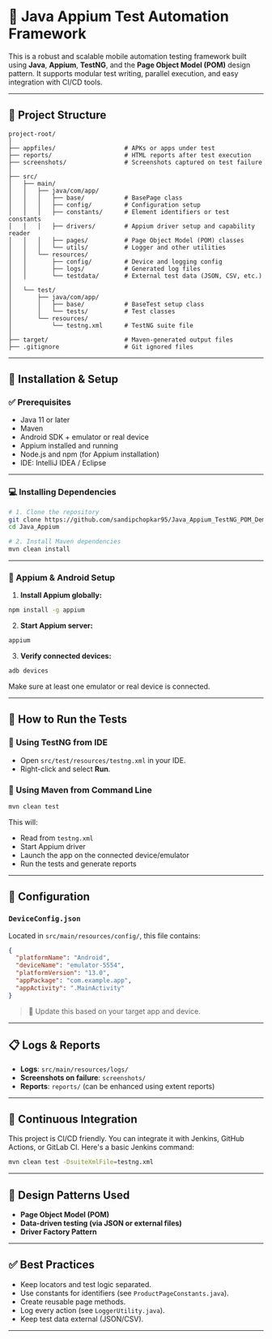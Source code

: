 # 📱 Java Appium Test Automation Framework

This is a robust and scalable mobile automation testing framework built using **Java**, **Appium**, **TestNG**, and the **Page Object Model (POM)** design pattern. It supports modular test writing, parallel execution, and easy integration with CI/CD tools.

---

## 📂 Project Structure

```
project-root/
│
├── appfiles/                   # APKs or apps under test
├── reports/                    # HTML reports after test execution
├── screenshots/                # Screenshots captured on test failure
│
├── src/
│   ├── main/
│   │   ├── java/com/app/
│   │   │   ├── base/           # BasePage class
│   │   │   ├── config/         # Configuration setup
│   │   │   ├── constants/      # Element identifiers or test constants
│   │   │   ├── drivers/        # Appium driver setup and capability reader
│   │   │   ├── pages/          # Page Object Model (POM) classes
│   │   │   └── utils/          # Logger and other utilities
│   │   └── resources/
│   │       ├── config/         # Device and logging config
│   │       ├── logs/           # Generated log files
│   │       └── testdata/       # External test data (JSON, CSV, etc.)
│
│   └── test/
│       ├── java/com/app/
│       │   ├── base/           # BaseTest setup class
│       │   └── tests/          # Test classes
│       └── resources/
│           └── testng.xml      # TestNG suite file
│
├── target/                     # Maven-generated output files
├── .gitignore                  # Git ignored files
```

---

## 🔧 Installation & Setup

### ✅ Prerequisites

- Java 11 or later
- Maven
- Android SDK + emulator or real device
- Appium installed and running
- Node.js and npm (for Appium installation)
- IDE: IntelliJ IDEA / Eclipse

---

### 💻 Installing Dependencies

```bash
# 1. Clone the repository
git clone https://github.com/sandipchopkar95/Java_Appium_TestNG_POM_DemoApp.git
cd Java_Appium

# 2. Install Maven dependencies
mvn clean install
```

---

### 📲 Appium & Android Setup

1. **Install Appium globally:**

```bash
npm install -g appium
```

2. **Start Appium server:**

```bash
appium
```

3. **Verify connected devices:**

```bash
adb devices
```

Make sure at least one emulator or real device is connected.

---

## 🚀 How to Run the Tests

### 🧪 Using TestNG from IDE

- Open `src/test/resources/testng.xml` in your IDE.
- Right-click and select **Run**.

### 🧪 Using Maven from Command Line

```bash
mvn clean test
```

This will:
- Read from `testng.xml`
- Start Appium driver
- Launch the app on the connected device/emulator
- Run the tests and generate reports

---

## 📝 Configuration

### `DeviceConfig.json`

Located in `src/main/resources/config/`, this file contains:
```json
{
  "platformName": "Android",
  "deviceName": "emulator-5554",
  "platformVersion": "13.0",
  "appPackage": "com.example.app",
  "appActivity": ".MainActivity"
}
```

> 📌 Update this based on your target app and device.

---

## 📋 Logs & Reports

- **Logs**: `src/main/resources/logs/`
- **Screenshots on failure**: `screenshots/`
- **Reports**: `reports/` (can be enhanced using extent reports)

---

## 🔄 Continuous Integration

This project is CI/CD friendly. You can integrate it with Jenkins, GitHub Actions, or GitLab CI. Here's a basic Jenkins command:

```bash
mvn clean test -DsuiteXmlFile=testng.xml
```

---

## 🧱 Design Patterns Used

- **Page Object Model (POM)**
- **Data-driven testing (via JSON or external files)**
- **Driver Factory Pattern**

---

## ✅ Best Practices

- Keep locators and test logic separated.
- Use constants for identifiers (see `ProductPageConstants.java`).
- Create reusable page methods.
- Log every action (see `LoggerUtility.java`).
- Keep test data external (JSON/CSV).

---


